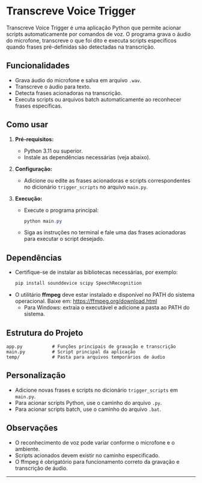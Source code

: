 # Transcreve Voice Trigger

Transcreve Voice Trigger é uma aplicação Python que permite acionar scripts automaticamente por comandos de voz. O programa grava o áudio do microfone, transcreve o que foi dito e executa scripts específicos quando frases pré-definidas são detectadas na transcrição.

## Funcionalidades
- Grava áudio do microfone e salva em arquivo `.wav`.
- Transcreve o áudio para texto.
- Detecta frases acionadoras na transcrição.
- Executa scripts ou arquivos batch automaticamente ao reconhecer frases específicas.

## Como usar
1. **Pré-requisitos:**
   - Python 3.11 ou superior.
   - Instale as dependências necessárias (veja abaixo).

2. **Configuração:**
   - Adicione ou edite as frases acionadoras e scripts correspondentes no dicionário `trigger_scripts` no arquivo `main.py`.

3. **Execução:**
   - Execute o programa principal:
     ```powershell
     python main.py
     ```
   - Siga as instruções no terminal e fale uma das frases acionadoras para executar o script desejado.

## Dependências
- Certifique-se de instalar as bibliotecas necessárias, por exemplo:
  ```powershell
  pip install sounddevice scipy SpeechRecognition
  ```
- O utilitário **ffmpeg** deve estar instalado e disponível no PATH do sistema operacional. Baixe em: https://ffmpeg.org/download.html
  - Para Windows: extraia o executável e adicione a pasta ao PATH do sistema.

## Estrutura do Projeto
```
app.py           # Funções principais de gravação e transcrição
main.py          # Script principal da aplicação
temp/            # Pasta para arquivos temporários de áudio
```

## Personalização
- Adicione novas frases e scripts no dicionário `trigger_scripts` em `main.py`.
- Para acionar scripts Python, use o caminho do arquivo `.py`.
- Para acionar scripts batch, use o caminho do arquivo `.bat`.

## Observações
- O reconhecimento de voz pode variar conforme o microfone e o ambiente.
- Scripts acionados devem existir no caminho especificado.
- O ffmpeg é obrigatório para funcionamento correto da gravação e transcrição de áudio.

---

